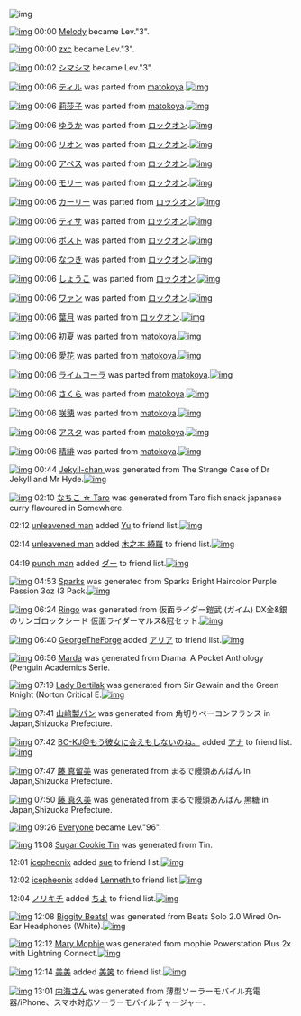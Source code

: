 ![img](http://gdrive-cdn.herokuapp.com/get/0B-nxIpt4DE2TdGhPalFPcFpSY0E/512px-barcode.png)

[![img](http://www.deviantsart.com/3am0egs.jpeg)](http://www.barcodekanojo.com/user/262232/Melody) 00:00 [Melody](http://www.barcodekanojo.com/user/262232/Melody) became Lev."3".

[![img](http://www.deviantsart.com/3pg3gvq.jpeg)](http://www.barcodekanojo.com/user/272503/zxc) 00:00 [zxc](http://www.barcodekanojo.com/user/272503/zxc) became Lev."3".

[![img](http://www.deviantsart.com/dd3k0g.jpeg)](http://www.barcodekanojo.com/user/372780/%E3%82%B7%E3%83%9E%E3%82%B7%E3%83%9E) 00:02 [シマシマ](http://www.barcodekanojo.com/user/372780/%E3%82%B7%E3%83%9E%E3%82%B7%E3%83%9E) became Lev."3".

[![img](http://www.deviantsart.com/3202tdg.png)](http://www.barcodekanojo.com/kanojo/1478486/%E3%83%86%E3%82%A3%E3%83%AB) 00:06 [ティル](http://www.barcodekanojo.com/kanojo/1478486/%E3%83%86%E3%82%A3%E3%83%AB) was parted from [matokoya](http://www.barcodekanojo.com/kanojo/1478486/%E3%83%86%E3%82%A3%E3%83%AB).[![img](http://www.deviantsart.com/2qe0j45.jpeg)](http://www.barcodekanojo.com/user/24932/matokoya) 

[![img](http://www.deviantsart.com/1f866dd.png)](http://www.barcodekanojo.com/kanojo/2269136/%E8%8E%89%E8%8E%8E%E5%AD%90) 00:06 [莉莎子](http://www.barcodekanojo.com/kanojo/2269136/%E8%8E%89%E8%8E%8E%E5%AD%90) was parted from [matokoya](http://www.barcodekanojo.com/kanojo/2269136/%E8%8E%89%E8%8E%8E%E5%AD%90).[![img](http://www.deviantsart.com/2qe0j45.jpeg)](http://www.barcodekanojo.com/user/24932/matokoya) 

[![img](http://www.deviantsart.com/eam1nt.png)](http://www.barcodekanojo.com/kanojo/2537392/%E3%82%86%E3%81%86%E3%81%8B) 00:06 [ゆうか](http://www.barcodekanojo.com/kanojo/2537392/%E3%82%86%E3%81%86%E3%81%8B) was parted from [ロックオン](http://www.barcodekanojo.com/kanojo/2537392/%E3%82%86%E3%81%86%E3%81%8B).[![img](http://www.deviantsart.com/2musf1g.jpeg)](http://www.barcodekanojo.com/user/241643/%E3%83%AD%E3%83%83%E3%82%AF%E3%82%AA%E3%83%B3) 

[![img](http://www.deviantsart.com/3c0e7h1.png)](http://www.barcodekanojo.com/kanojo/2524515/%E3%83%AA%E3%82%AA%E3%83%B3) 00:06 [リオン](http://www.barcodekanojo.com/kanojo/2524515/%E3%83%AA%E3%82%AA%E3%83%B3) was parted from [ロックオン](http://www.barcodekanojo.com/kanojo/2524515/%E3%83%AA%E3%82%AA%E3%83%B3).[![img](http://www.deviantsart.com/2musf1g.jpeg)](http://www.barcodekanojo.com/user/241643/%E3%83%AD%E3%83%83%E3%82%AF%E3%82%AA%E3%83%B3) 

[![img](http://www.deviantsart.com/3oofdj8.png)](http://www.barcodekanojo.com/kanojo/2535227/%E3%82%A2%E3%83%9A%E3%82%B9) 00:06 [アペス](http://www.barcodekanojo.com/kanojo/2535227/%E3%82%A2%E3%83%9A%E3%82%B9) was parted from [ロックオン](http://www.barcodekanojo.com/kanojo/2535227/%E3%82%A2%E3%83%9A%E3%82%B9).[![img](http://www.deviantsart.com/2musf1g.jpeg)](http://www.barcodekanojo.com/user/241643/%E3%83%AD%E3%83%83%E3%82%AF%E3%82%AA%E3%83%B3) 

[![img](http://www.deviantsart.com/vq8ehg.png)](http://www.barcodekanojo.com/kanojo/2538050/%E3%83%A2%E3%83%AA%E3%83%BC) 00:06 [モリー](http://www.barcodekanojo.com/kanojo/2538050/%E3%83%A2%E3%83%AA%E3%83%BC) was parted from [ロックオン](http://www.barcodekanojo.com/kanojo/2538050/%E3%83%A2%E3%83%AA%E3%83%BC).[![img](http://www.deviantsart.com/2musf1g.jpeg)](http://www.barcodekanojo.com/user/241643/%E3%83%AD%E3%83%83%E3%82%AF%E3%82%AA%E3%83%B3) 

[![img](http://www.deviantsart.com/16il9tf.png)](http://www.barcodekanojo.com/kanojo/2819335/%E3%82%AB%E3%83%BC%E3%83%AA%E3%83%BC) 00:06 [カーリー](http://www.barcodekanojo.com/kanojo/2819335/%E3%82%AB%E3%83%BC%E3%83%AA%E3%83%BC) was parted from [ロックオン](http://www.barcodekanojo.com/kanojo/2819335/%E3%82%AB%E3%83%BC%E3%83%AA%E3%83%BC).[![img](http://www.deviantsart.com/2musf1g.jpeg)](http://www.barcodekanojo.com/user/241643/%E3%83%AD%E3%83%83%E3%82%AF%E3%82%AA%E3%83%B3) 

[![img](http://www.deviantsart.com/1kn7r95.png)](http://www.barcodekanojo.com/kanojo/2807459/%E3%83%86%E3%82%A3%E3%82%B5) 00:06 [ティサ](http://www.barcodekanojo.com/kanojo/2807459/%E3%83%86%E3%82%A3%E3%82%B5) was parted from [ロックオン](http://www.barcodekanojo.com/kanojo/2807459/%E3%83%86%E3%82%A3%E3%82%B5).[![img](http://www.deviantsart.com/2musf1g.jpeg)](http://www.barcodekanojo.com/user/241643/%E3%83%AD%E3%83%83%E3%82%AF%E3%82%AA%E3%83%B3) 

[![img](http://www.deviantsart.com/1f2tu37.png)](http://www.barcodekanojo.com/kanojo/19958/%E3%83%9D%E3%82%B9%E3%83%88) 00:06 [ポスト](http://www.barcodekanojo.com/kanojo/19958/%E3%83%9D%E3%82%B9%E3%83%88) was parted from [ロックオン](http://www.barcodekanojo.com/kanojo/19958/%E3%83%9D%E3%82%B9%E3%83%88).[![img](http://www.deviantsart.com/2musf1g.jpeg)](http://www.barcodekanojo.com/user/241643/%E3%83%AD%E3%83%83%E3%82%AF%E3%82%AA%E3%83%B3) 

[![img](http://www.deviantsart.com/2n0mvnd.png)](http://www.barcodekanojo.com/kanojo/2544337/%E3%81%AA%E3%81%A4%E3%81%8D) 00:06 [なつき](http://www.barcodekanojo.com/kanojo/2544337/%E3%81%AA%E3%81%A4%E3%81%8D) was parted from [ロックオン](http://www.barcodekanojo.com/kanojo/2544337/%E3%81%AA%E3%81%A4%E3%81%8D).[![img](http://www.deviantsart.com/2musf1g.jpeg)](http://www.barcodekanojo.com/user/241643/%E3%83%AD%E3%83%83%E3%82%AF%E3%82%AA%E3%83%B3) 

[![img](http://www.deviantsart.com/17hcg0p.png)](http://www.barcodekanojo.com/kanojo/2617152/%E3%81%97%E3%82%87%E3%81%86%E3%81%93) 00:06 [しょうこ](http://www.barcodekanojo.com/kanojo/2617152/%E3%81%97%E3%82%87%E3%81%86%E3%81%93) was parted from [ロックオン](http://www.barcodekanojo.com/kanojo/2617152/%E3%81%97%E3%82%87%E3%81%86%E3%81%93).[![img](http://www.deviantsart.com/2musf1g.jpeg)](http://www.barcodekanojo.com/user/241643/%E3%83%AD%E3%83%83%E3%82%AF%E3%82%AA%E3%83%B3) 

[![img](http://www.deviantsart.com/1to2sb9.png)](http://www.barcodekanojo.com/kanojo/2527855/%E3%83%AF%E3%82%A1%E3%83%B3) 00:06 [ワァン](http://www.barcodekanojo.com/kanojo/2527855/%E3%83%AF%E3%82%A1%E3%83%B3) was parted from [ロックオン](http://www.barcodekanojo.com/kanojo/2527855/%E3%83%AF%E3%82%A1%E3%83%B3).[![img](http://www.deviantsart.com/2musf1g.jpeg)](http://www.barcodekanojo.com/user/241643/%E3%83%AD%E3%83%83%E3%82%AF%E3%82%AA%E3%83%B3) 

[![img](http://www.deviantsart.com/j6tf54.png)](http://www.barcodekanojo.com/kanojo/261387/%E8%91%89%E6%9C%88) 00:06 [葉月](http://www.barcodekanojo.com/kanojo/261387/%E8%91%89%E6%9C%88) was parted from [ロックオン](http://www.barcodekanojo.com/kanojo/261387/%E8%91%89%E6%9C%88).[![img](http://www.deviantsart.com/2musf1g.jpeg)](http://www.barcodekanojo.com/user/241643/%E3%83%AD%E3%83%83%E3%82%AF%E3%82%AA%E3%83%B3) 

[![img](http://www.deviantsart.com/34skg9.png)](http://www.barcodekanojo.com/kanojo/3072131/%E5%88%9D%E5%A4%8F) 00:06 [初夏](http://www.barcodekanojo.com/kanojo/3072131/%E5%88%9D%E5%A4%8F) was parted from [matokoya](http://www.barcodekanojo.com/kanojo/3072131/%E5%88%9D%E5%A4%8F).[![img](http://www.deviantsart.com/2qe0j45.jpeg)](http://www.barcodekanojo.com/user/24932/matokoya) 

[![img](http://www.deviantsart.com/1kv8fha.png)](http://www.barcodekanojo.com/kanojo/1305743/%E6%84%9B%E8%8A%B1) 00:06 [愛花](http://www.barcodekanojo.com/kanojo/1305743/%E6%84%9B%E8%8A%B1) was parted from [matokoya](http://www.barcodekanojo.com/kanojo/1305743/%E6%84%9B%E8%8A%B1).[![img](http://www.deviantsart.com/2qe0j45.jpeg)](http://www.barcodekanojo.com/user/24932/matokoya) 

[![img](http://www.deviantsart.com/28gcqbc.png)](http://www.barcodekanojo.com/kanojo/2345493/%E3%83%A9%E3%82%A4%E3%83%A0%E3%82%B3%E3%83%BC%E3%83%A9) 00:06 [ライムコーラ](http://www.barcodekanojo.com/kanojo/2345493/%E3%83%A9%E3%82%A4%E3%83%A0%E3%82%B3%E3%83%BC%E3%83%A9) was parted from [matokoya](http://www.barcodekanojo.com/kanojo/2345493/%E3%83%A9%E3%82%A4%E3%83%A0%E3%82%B3%E3%83%BC%E3%83%A9).[![img](http://www.deviantsart.com/2qe0j45.jpeg)](http://www.barcodekanojo.com/user/24932/matokoya) 

[![img](http://www.deviantsart.com/1n7ncrj.png)](http://www.barcodekanojo.com/kanojo/340459/%E3%81%95%E3%81%8F%E3%82%89) 00:06 [さくら](http://www.barcodekanojo.com/kanojo/340459/%E3%81%95%E3%81%8F%E3%82%89) was parted from [matokoya](http://www.barcodekanojo.com/kanojo/340459/%E3%81%95%E3%81%8F%E3%82%89).[![img](http://www.deviantsart.com/2qe0j45.jpeg)](http://www.barcodekanojo.com/user/24932/matokoya) 

[![img](http://www.deviantsart.com/37a4uc8.png)](http://www.barcodekanojo.com/kanojo/2919799/%E5%92%B2%E7%A9%82) 00:06 [咲穂](http://www.barcodekanojo.com/kanojo/2919799/%E5%92%B2%E7%A9%82) was parted from [matokoya](http://www.barcodekanojo.com/kanojo/2919799/%E5%92%B2%E7%A9%82).[![img](http://www.deviantsart.com/2qe0j45.jpeg)](http://www.barcodekanojo.com/user/24932/matokoya) 

[![img](http://www.deviantsart.com/2oinhms.png)](http://www.barcodekanojo.com/kanojo/1032280/%E3%82%A2%E3%82%B9%E3%82%BF) 00:06 [アスタ](http://www.barcodekanojo.com/kanojo/1032280/%E3%82%A2%E3%82%B9%E3%82%BF) was parted from [matokoya](http://www.barcodekanojo.com/kanojo/1032280/%E3%82%A2%E3%82%B9%E3%82%BF).[![img](http://www.deviantsart.com/2qe0j45.jpeg)](http://www.barcodekanojo.com/user/24932/matokoya) 

[![img](http://www.deviantsart.com/10h7ba9.png)](http://www.barcodekanojo.com/kanojo/3011677/%E6%99%B4%E7%B7%8B) 00:06 [晴緋](http://www.barcodekanojo.com/kanojo/3011677/%E6%99%B4%E7%B7%8B) was parted from [matokoya](http://www.barcodekanojo.com/kanojo/3011677/%E6%99%B4%E7%B7%8B).[![img](http://www.deviantsart.com/2qe0j45.jpeg)](http://www.barcodekanojo.com/user/24932/matokoya) 

[![img](http://www.deviantsart.com/1uvqjo2.png)](http://www.barcodekanojo.com/kanojo/3191474/Jekyll-chan%20) 00:44 [Jekyll-chan ](http://www.barcodekanojo.com/kanojo/3191474/Jekyll-chan%20) was generated from The Strange Case of Dr Jekyll and Mr Hyde.[![img](http://www.deviantsart.com/2vi57ff.jpeg)](http://www.barcodekanojo.com/product_images/barcode/6015899/1420731863/The%20Strange%20Case%20of%20Dr%20Jekyll%20and%20Mr%20Hyde.jpg) 

[![img](http://www.deviantsart.com/2n5980o.png)](http://www.barcodekanojo.com/kanojo/3191475/%E3%81%AA%E3%81%A1%E3%81%93%20%E2%98%86%20Taro) 02:10 [なちこ ☆ Taro](http://www.barcodekanojo.com/kanojo/3191475/%E3%81%AA%E3%81%A1%E3%81%93%20%E2%98%86%20Taro) was generated from Taro fish snack japanese curry flavoured in Somewhere.

02:12 [unleavened man](http://www.barcodekanojo.com/user/499578/unleavened%20man) added [Yu](http://www.barcodekanojo.com/kanojo/53646/Yu) to friend list.[![img](http://www.deviantsart.com/32u9mcg.png)](http://www.barcodekanojo.com/kanojo/53646/Yu) 

02:14 [unleavened man](http://www.barcodekanojo.com/user/499578/unleavened%20man) added [木之本 綺羅](http://www.barcodekanojo.com/kanojo/2881566/%E6%9C%A8%E4%B9%8B%E6%9C%AC%20%E7%B6%BA%E7%BE%85) to friend list.[![img](http://www.deviantsart.com/1nc4n4a.png)](http://www.barcodekanojo.com/kanojo/2881566/%E6%9C%A8%E4%B9%8B%E6%9C%AC%20%E7%B6%BA%E7%BE%85) 

04:19 [punch man](http://www.barcodekanojo.com/user/499580/punch%20man) added [ダー](http://www.barcodekanojo.com/kanojo/506814/%E3%83%80%E3%83%BC) to friend list.[![img](http://www.deviantsart.com/3t9vrg0.png)](http://www.barcodekanojo.com/kanojo/506814/%E3%83%80%E3%83%BC) 

[![img](http://www.deviantsart.com/4jvpqn.png)](http://www.barcodekanojo.com/kanojo/3191476/Sparks) 04:53 [Sparks](http://www.barcodekanojo.com/kanojo/3191476/Sparks) was generated from Sparks Bright Haircolor Purple Passion 3oz (3 Pack.[![img](http://www.deviantsart.com/3q33m8b.jpeg)](http://www.barcodekanojo.com/product_images/barcode/6015904/1420746739/50x50xSparks,P20Bright,P20Haircolor,P20Purple,P20Passion,P203oz,P20,P283,P20Pack.jpg,qw=88,ah=88.pagespeed.ic.xeI32lOFQW.jpg) 

[![img](http://www.deviantsart.com/v565m5.png)](http://www.barcodekanojo.com/kanojo/3191477/Ringo) 06:24 [Ringo](http://www.barcodekanojo.com/kanojo/3191477/Ringo) was generated from 仮面ライダー鎧武 (ガイム) DX金&amp;銀のリンゴロックシード 仮面ライダーマルス&amp;冠セット.[![img](http://www.deviantsart.com/3cocsle.jpeg)](http://www.barcodekanojo.com/product_images/barcode/6015905/1420752234/%E4%BB%AE%E9%9D%A2%E3%83%A9%E3%82%A4%E3%83%80%E3%83%BC%E9%8E%A7%E6%AD%A6%20%28%E3%82%AC%E3%82%A4%E3%83%A0%29%20DX%E9%87%91%26%E9%8A%80%E3%81%AE%E3%83%AA%E3%83%B3%E3%82%B4%E3%83%AD%E3%83%83%E3%82%AF%E3%82%B7%E3%83%BC%E3%83%89%20%E4%BB%AE%E9%9D%A2%E3%83%A9%E3%82%A4%E3%83%80%E3%83%BC%E3%83%9E%E3%83%AB%E3%82%B9%26%E5%86%A0%E3%82%BB%E3%83%83%E3%83%88.jpg) 

[![img](http://www.deviantsart.com/jnp985.jpeg)](http://www.barcodekanojo.com/user/261025/GeorgeTheForge) 06:40 [GeorgeTheForge](http://www.barcodekanojo.com/user/261025/GeorgeTheForge) added [アリア](http://www.barcodekanojo.com/kanojo/1727820/%E3%82%A2%E3%83%AA%E3%82%A2) to friend list.[![img](http://www.deviantsart.com/25bjv3n.png)](http://www.barcodekanojo.com/kanojo/1727820/%E3%82%A2%E3%83%AA%E3%82%A2) 

[![img](http://www.deviantsart.com/13muiho.png)](http://www.barcodekanojo.com/kanojo/3191478/Marda) 06:56 [Marda](http://www.barcodekanojo.com/kanojo/3191478/Marda) was generated from Drama: A Pocket Anthology (Penguin Academics Serie.

[![img](http://www.deviantsart.com/3j5oijs.png)](http://www.barcodekanojo.com/kanojo/3191479/Lady%20Bertilak) 07:19 [Lady Bertilak](http://www.barcodekanojo.com/kanojo/3191479/Lady%20Bertilak) was generated from Sir Gawain and the Green Knight (Norton Critical E.[![img](http://www.deviantsart.com/2qg5jrs.jpeg)](http://www.barcodekanojo.com/product_images/barcode/6015908/1420755527/Sir%20Gawain%20and%20the%20Green%20Knight%20%28Norton%20Critical%20E.jpg) 

[![img](http://www.deviantsart.com/197vqd4.png)](http://www.barcodekanojo.com/kanojo/3191480/%E5%B1%B1%EF%A8%91%E8%A3%BD%E3%83%91%E3%83%B3) 07:41 [山﨑製パン](http://www.barcodekanojo.com/kanojo/3191480/%E5%B1%B1%EF%A8%91%E8%A3%BD%E3%83%91%E3%83%B3) was generated from 角切りベーコンフランス in Japan,Shizuoka Prefecture.

[![img](http://www.deviantsart.com/2l905sv.jpeg)](http://www.barcodekanojo.com/user/276669/BC-KJ%40%E3%82%82%E3%81%86%E5%BD%BC%E5%A5%B3%E3%81%AB%E4%BC%9A%E3%81%88%E3%82%82%E3%81%97%E3%81%AA%E3%81%84%E3%81%AE%E3%81%AD%E3%80%82) 07:42 [BC-KJ@もう彼女に会えもしないのね。](http://www.barcodekanojo.com/user/276669/BC-KJ%40%E3%82%82%E3%81%86%E5%BD%BC%E5%A5%B3%E3%81%AB%E4%BC%9A%E3%81%88%E3%82%82%E3%81%97%E3%81%AA%E3%81%84%E3%81%AE%E3%81%AD%E3%80%82) added [アナ](http://www.barcodekanojo.com/kanojo/3191253/%E3%82%A2%E3%83%8A) to friend list.[![img](http://www.deviantsart.com/2uspk7f.png)](http://www.barcodekanojo.com/kanojo/3191253/%E3%82%A2%E3%83%8A) 

[![img](http://www.deviantsart.com/rdp6ls.png)](http://www.barcodekanojo.com/kanojo/3191481/%E8%97%A4%20%E7%9C%9F%E7%95%99%E7%BE%8E) 07:47 [藤 真留美](http://www.barcodekanojo.com/kanojo/3191481/%E8%97%A4%20%E7%9C%9F%E7%95%99%E7%BE%8E) was generated from まるで饅頭あんぱん in Japan,Shizuoka Prefecture.

[![img](http://www.deviantsart.com/2isof25.png)](http://www.barcodekanojo.com/kanojo/3191482/%E8%97%A4%20%E7%9C%9F%E4%B9%85%E7%BE%8E) 07:50 [藤 真久美](http://www.barcodekanojo.com/kanojo/3191482/%E8%97%A4%20%E7%9C%9F%E4%B9%85%E7%BE%8E) was generated from まるで饅頭あんぱん 黒糖 in Japan,Shizuoka Prefecture.

[![img](http://www.deviantsart.com/3cp16cr.jpeg)](http://www.barcodekanojo.com/user/229080/Everyone) 09:26 [Everyone](http://www.barcodekanojo.com/user/229080/Everyone) became Lev."96".

[![img](http://www.deviantsart.com/c48ppk.png)](http://www.barcodekanojo.com/kanojo/3191483/Sugar%20Cookie%20Tin) 11:08 [Sugar Cookie Tin](http://www.barcodekanojo.com/kanojo/3191483/Sugar%20Cookie%20Tin) was generated from Tin.

12:01 [icepheonix](http://www.barcodekanojo.com/user/499586/icepheonix) added [sue](http://www.barcodekanojo.com/kanojo/2323310/sue) to friend list.[![img](http://www.deviantsart.com/sstc1e.png)](http://www.barcodekanojo.com/kanojo/2323310/sue) 

12:02 [icepheonix](http://www.barcodekanojo.com/user/499586/icepheonix) added [Lenneth ](http://www.barcodekanojo.com/kanojo/2606412/Lenneth%20) to friend list.[![img](http://www.deviantsart.com/30oun2.png)](http://www.barcodekanojo.com/kanojo/2606412/Lenneth%20) 

12:04 [ノリキチ](http://www.barcodekanojo.com/user/499587/%E3%83%8E%E3%83%AA%E3%82%AD%E3%83%81) added [ちよ](http://www.barcodekanojo.com/kanojo/2731266/%E3%81%A1%E3%82%88) to friend list.[![img](http://www.deviantsart.com/1199mbs.png)](http://www.barcodekanojo.com/kanojo/2731266/%E3%81%A1%E3%82%88) 

[![img](http://www.deviantsart.com/osing.png)](http://www.barcodekanojo.com/kanojo/3191484/Biggity%20Beats%21) 12:08 [Biggity Beats!](http://www.barcodekanojo.com/kanojo/3191484/Biggity%20Beats%21) was generated from Beats Solo 2.0 Wired On-Ear Headphones (White).[![img](http://www.deviantsart.com/1ht5u7r.jpeg)](http://www.barcodekanojo.com/product_images/barcode/6015917/1420772840/Beats%20Solo%202.0%20Wired%20On-Ear%20Headphones%20%28White%29.jpg) 

[![img](http://www.deviantsart.com/e52ofa.png)](http://www.barcodekanojo.com/kanojo/3191485/Mary%20Mophie) 12:12 [Mary Mophie](http://www.barcodekanojo.com/kanojo/3191485/Mary%20Mophie) was generated from mophie Powerstation Plus 2x with Lightning Connect.[![img](http://www.deviantsart.com/3jfohrs.jpeg)](http://www.barcodekanojo.com/product_images/barcode/6015918/1420773083/50x50xmophie,P20Powerstation,P20Plus,P202x,P20with,P20Lightning,P20Connect.jpg,qw=88,ah=88.pagespeed.ic.nHS5uQkNfU.jpg) 

[![img](http://www.deviantsart.com/30clr6m.jpeg)](http://www.barcodekanojo.com/user/499589/%E7%BE%8E%E7%BE%8E) 12:14 [美美](http://www.barcodekanojo.com/user/499589/%E7%BE%8E%E7%BE%8E) added [美笑](http://www.barcodekanojo.com/kanojo/1963740/%E7%BE%8E%E7%AC%91) to friend list.[![img](http://www.deviantsart.com/24emlb2.png)](http://www.barcodekanojo.com/kanojo/1963740/%E7%BE%8E%E7%AC%91) 

[![img](http://www.deviantsart.com/2v6rr1r.png)](http://www.barcodekanojo.com/kanojo/3191486/%E5%86%85%E6%B5%B7%E3%81%95%E3%82%93) 13:01 [内海さん](http://www.barcodekanojo.com/kanojo/3191486/%E5%86%85%E6%B5%B7%E3%81%95%E3%82%93) was generated from 薄型ソーラーモバイル充電器/iPhone、スマホ対応ソーラーモバイルチャージャー.


